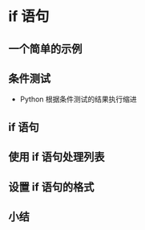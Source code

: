 # if 语句

## 一个简单的示例

## 条件测试

- Python 根据条件测试的结果执行缩进

## if 语句

## 使用 if 语句处理列表

## 设置 if 语句的格式

## 小结
